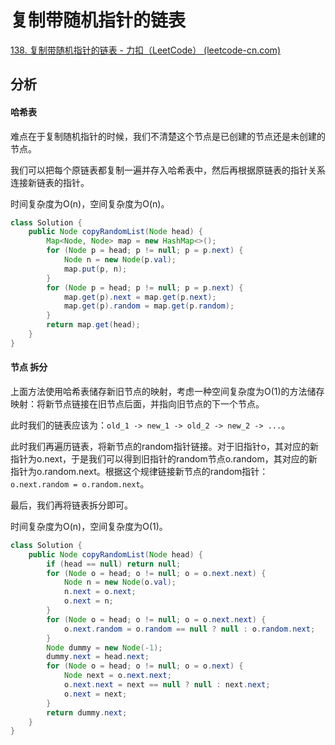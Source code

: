 # 复制带随机指针的链表

[138. 复制带随机指针的链表 - 力扣（LeetCode） (leetcode-cn.com)](https://leetcode-cn.com/problems/copy-list-with-random-pointer/)

## 分析

#### 哈希表

难点在于复制随机指针的时候，我们不清楚这个节点是已创建的节点还是未创建的节点。

我们可以把每个原链表都复制一遍并存入哈希表中，然后再根据原链表的指针关系连接新链表的指针。

时间复杂度为O(n)，空间复杂度为O(n)。

```java
class Solution {
    public Node copyRandomList(Node head) {
        Map<Node, Node> map = new HashMap<>();
        for (Node p = head; p != null; p = p.next) {
            Node n = new Node(p.val);
            map.put(p, n);
        }
        for (Node p = head; p != null; p = p.next) {
            map.get(p).next = map.get(p.next);
            map.get(p).random = map.get(p.random);
        }
        return map.get(head);
    }
}
```

#### 节点 拆分

上面方法使用哈希表储存新旧节点的映射，考虑一种空间复杂度为O(1)的方法储存映射：将新节点链接在旧节点后面，并指向旧节点的下一个节点。

此时我们的链表应该为：`old_1 -> new_1 -> old_2 -> new_2 -> ...`。

此时我们再遍历链表，将新节点的random指针链接。对于旧指针o，其对应的新指针为o.next，于是我们可以得到旧指针的random节点o.random，其对应的新指针为o.random.next。根据这个规律链接新节点的random指针：`o.next.random = o.random.next`。

最后，我们再将链表拆分即可。

时间复杂度为O(n)，空间复杂度为O(1)。

```java
class Solution {
    public Node copyRandomList(Node head) {
        if (head == null) return null;
        for (Node o = head; o != null; o = o.next.next) {
            Node n = new Node(o.val);
            n.next = o.next;
            o.next = n;
        }
        for (Node o = head; o != null; o = o.next.next) {
            o.next.random = o.random == null ? null : o.random.next;
        }
        Node dummy = new Node(-1);
        dummy.next = head.next;
        for (Node o = head; o != null; o = o.next) {
            Node next = o.next.next;
            o.next.next = next == null ? null : next.next;
            o.next = next;
        }
        return dummy.next;
    }
}
```

